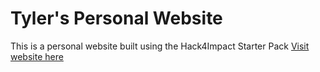 # Tyler's Personal Website

This is a personal website built using the Hack4Impact Starter Pack
<Description of website: WIP>
[Visit website here](https://tjsook.github.io)

